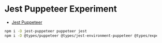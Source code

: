 # Jest Puppeteer Experiment

* [Jest Puppeteer](https://github.com/smooth-code/jest-puppeteer)

```bash
npm i -D jest-puppeteer puppeteer jest
npm i -D @types/puppeteer @types/jest-environment-puppeteer @types/expect-puppeteer
```
